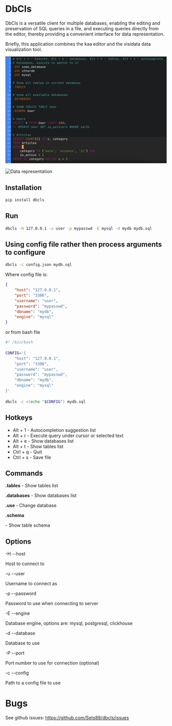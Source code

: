 # DbCls

DbCls is a versatile client for multiple databases, enabling the editing and preservation of SQL queries in a file, and executing queries directly from the editor, thereby providing a convenient interface for data representation.

Briefly, this application combines the kaa editor and the visidata data visualization tool.

![Editor](/data/editor.png)

![Data representation](/data/data.png)


## Installation

```bash
pip install dbcls
```


## Run

```bash
dbcls -H 127.0.0.1 -u user -p mypasswd -E mysql -d mydb mydb.sql
```


## Using config file rather then process arguments to configure

``` bash
dbcls -c config.json mydb.sql
```

Where config file is:
```json
{
    "host": "127.0.0.1",
    "port": "3306",
    "username": "user",
    "password": "mypasswd",
    "dbname": "mydb",
    "engine": "mysql"
}
```

or from bash file
```bash
#! /bin/bash

CONFIG='{
    "host": "127.0.0.1",
    "port": "3306",
    "username": "user",
    "password": "mypasswd",
    "dbname": "mydb",
    "engine": "mysql"
}'

dbcls -c <(echo "$CONFIG") mydb.sql
```

## Hotkeys
- Alt + 1 - Autocompletion suggestion list
- Alt + r - Execute query under cursor or selected text
- Alt + e - Show databases list
- Alt + t - Show tables list
- Ctrl + q - Quit
- Ctrl + s - Save file

## Commands


**.tables** - Show tables list

**.databases** - Show databases list

**.use <database>** - Change database

**.schema <table>** - Show table schema


## Options

-H --host

Host to connect to

-u --user

Username to connect as

-p --password

Password to use when connecting to server

-E --engine

Database engine, options are: mysql, postgresql, clickhouse

-d --database

Database to use

-P --port

Port number to use for connection (optional)

-c --config

Path to a config file to use

# Bugs

See github issues: https://github.com/Sets88/dbcls/issues
